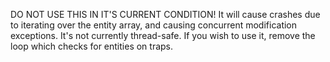 DO NOT USE THIS IN IT'S CURRENT CONDITION!
It will cause crashes due to iterating over the entity array, and causing concurrent modification exceptions.
It's not currently thread-safe.
If you wish to use it, remove the loop which checks for entities on traps.
